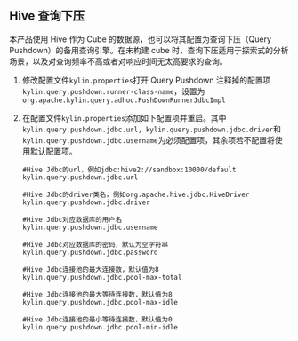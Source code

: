 ## Hive 查询下压

本产品使用 Hive 作为 Cube 的数据源，也可以将其配置为查询下压（Query Pushdown）的备用查询引擎。在未构建 cube 时，查询下压适用于探索式的分析场景，以及对查询频率不高或者对响应时间无太高要求的查询。

1. 修改配置文件`kylin.properties`打开 Query Pushdown 注释掉的配置项`kylin.query.pushdown.runner-class-name`，设置为`org.apache.kylin.query.adhoc.PushDownRunnerJdbcImpl`

2. 在配置文件`kylin.properties`添加如下配置项并重启。其中`kylin.query.pushdown.jdbc.url`，`kylin.query.pushdown.jdbc.driver`和`kylin.query.pushdown.jdbc.username`为必须配置项，其余项若不配置将使用默认配置项。

   ```properties
   #Hive Jdbc的url，例如jdbc:hive2://sandbox:10000/default
   kylin.query.pushdown.jdbc.url

   #Hive Jdbc的driver类名，例如org.apache.hive.jdbc.HiveDriver
   kylin.query.pushdown.jdbc.driver

   #Hive Jdbc对应数据库的用户名
   kylin.query.pushdown.jdbc.username

   #Hive Jdbc对应数据库的密码，默认为空字符串
   kylin.query.pushdown.jdbc.password

   #Hive Jdbc连接池的最大连接数，默认值为8
   kylin.query.pushdown.jdbc.pool-max-total

   #Hive Jdbc连接池的最大等待连接数，默认值为8
   kylin.query.pushdown.jdbc.pool-max-idle

   #Hive Jdbc连接池的最小等待连接数，默认值为0
   kylin.query.pushdown.jdbc.pool-min-idle
   ```

